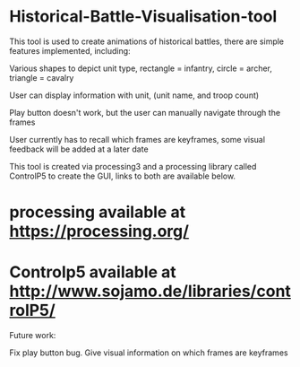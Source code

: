 # Historical-Battle-Visualisation-tool

This tool is used to create animations of historical battles, there are simple features implemented, including:

Various shapes to depict unit type, rectangle = infantry, circle = archer, triangle = cavalry

User can display information with unit, (unit name, and troop count)

Play button doesn't work, but the user can manually navigate through the frames

User currently has to recall which frames are keyframes, some visual feedback will be added at a later date

This tool is created via processing3 and a processing library called ControlP5 to create the GUI, links to both are available below.


# processing available at https://processing.org/
# Controlp5 available at http://www.sojamo.de/libraries/controlP5/


Future work:

Fix play button bug.
Give visual information on which frames are keyframes

